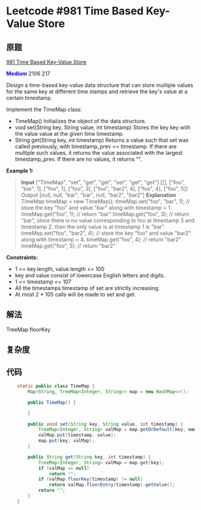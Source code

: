 # Leetcode #981 Time Based Key-Value Store

## 原题

[981 Time Based Key-Value Store](https://leetcode.com/problems/time-based-key-value-store/)

**<span style="color:blue">Medium</span>** 2106 217

Design a time-based key-value data structure that can store multiple values for the same key at different time stamps and retrieve the key's value at a certain timestamp.

Implement the TimeMap class:

- TimeMap() Initializes the object of the data structure.
- void set(String key, String value, int timestamp) Stores the key key with the value value at the given time timestamp.
- String get(String key, int timestamp) Returns a value such that set was called previously, with timestamp_prev <= timestamp. If there are multiple such values, it returns the value associated with the largest timestamp_prev. If there are no values, it returns "".
 

**Example 1:**

> **Input**
["TimeMap", "set", "get", "get", "set", "get", "get"]
[[], ["foo", "bar", 1], ["foo", 1], ["foo", 3], ["foo", "bar2", 4], ["foo", 4], ["foo", 5]]
Output
[null, null, "bar", "bar", null, "bar2", "bar2"]
**Explanation**
TimeMap timeMap = new TimeMap();
timeMap.set("foo", "bar", 1);  // store the key "foo" and value "bar" along with timestamp = 1.
timeMap.get("foo", 1);         // return "bar"
timeMap.get("foo", 3);         // return "bar", since there is no value corresponding to foo at timestamp 3 and timestamp 2, then the only value is at timestamp 1 is "bar".
timeMap.set("foo", "bar2", 4); // store the key "foo" and value "bar2" along with timestamp = 4.
timeMap.get("foo", 4);         // return "bar2"
timeMap.get("foo", 5);         // return "bar2"
 
**Constraints:**

- 1 <= key.length, value.length <= 100
- key and value consist of lowercase English letters and digits.
- 1 <= timestamp <= 107
- All the timestamps timestamp of set are strictly increasing.
- At most 2 * 105 calls will be made to set and get.

## 解法
TreeMap  floorKey

## 复杂度


## 代码


```Java
    static public class TimeMap {
        Map<String, TreeMap<Integer, String>> map = new HashMap<>();

        public TimeMap() {

        }

        public void set(String key, String value, int timestamp) {
            TreeMap<Integer, String> valMap = map.getOrDefault(key, new TreeMap<>());
            valMap.put(timestamp, value);
            map.put(key, valMap);
        }

        public String get(String key, int timestamp) {
            TreeMap<Integer, String> valMap = map.get(key);
            if (valMap == null)
                return "";
            if (valMap.floorKey(timestamp) != null)
                return valMap.floorEntry(timestamp).getValue();
            return "";
        }
    }
```
